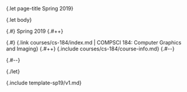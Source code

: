 {.let page-title Spring 2019}

{.let body}

{.#} Spring 2019
{.#++}

{.#} {.link courses/cs-184/index.md | COMPSCI 184: Computer Graphics and Imaging}
{.#++}
{.include courses/cs-184/course-info.md}
{.#--}

{.#--}

{./let}

{.include template-sp19/v1.md}
